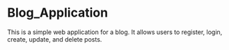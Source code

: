 # Blog_Application
This is a simple web application for a blog. It allows users to register, login, create, update, and delete posts. 
